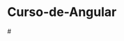 # Curso-de-Angular
#<script src="https://gist.github.com/Klerith/4816679624c1cb528f8e05d902fd7cff.js"></script>

